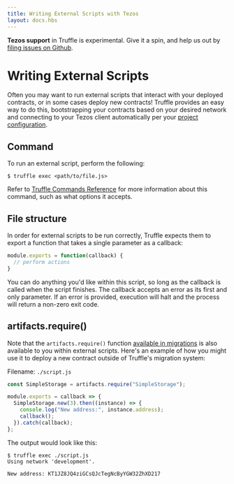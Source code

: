```yaml
---
title: Writing External Scripts with Tezos
layout: docs.hbs
---
```


<p class="alert alert-danger">
<strong>Tezos support</strong> in Truffle is experimental. Give it a spin, and help us out by <a href="https://github.com/trufflesuite/truffle/issues">filing issues on Github</a>.
</p>

# Writing External Scripts

Often you may want to run external scripts that interact with your deployed contracts, or in some cases deploy new contracts! Truffle provides an easy way to do this, bootstrapping your contracts based on your desired network and connecting to your Tezos client automatically per your [project configuration](/docs/tezos/truffle/reference/configuring-tezos-projects).

## Command

To run an external script, perform the following:

```shell
$ truffle exec <path/to/file.js>
```

Refer to [Truffle Commands Reference](/docs/truffle/reference/truffle-commands#exec) for more information about this command, such as what options it accepts.

## File structure

In order for external scripts to be run correctly, Truffle expects them to export a function that takes a single parameter as a callback:

```javascript
module.exports = function(callback) {
  // perform actions
}
```

You can do anything you'd like within this script, so long as the callback is called when the script finishes. The callback accepts an error as its first and only parameter. If an error is provided, execution will halt and the process will return a non-zero exit code.

## artifacts.require()

Note that the `artifacts.require()` function [available in migrations](/docs/tezos/truffle/getting-started/deploying-tezos-contracts) is also available to you within external scripts. Here's an example of how you might use it to deploy a new contract outside of Truffle's migration system:

Filename: `./script.js`
```javascript
const SimpleStorage = artifacts.require("SimpleStorage");

module.exports = callback => {
  SimpleStorage.new(3).then((instance) => {
    console.log("New address:", instance.address);
    callback();
  }).catch(callback);
};
```

The output would look like this:

```shell
$ truffle exec ./script.js
Using network 'development'.

New address: KT1JZ8JQ4ziGCsQJcTegNcByYGW32ZhXD217
```
